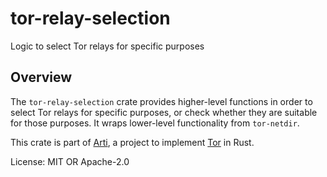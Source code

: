 # tor-relay-selection

Logic to select Tor relays for specific purposes

## Overview

The `tor-relay-selection` crate provides higher-level functions
in order to select Tor relays for specific purposes,
or check whether they are suitable for those purposes.
It wraps lower-level functionality from `tor-netdir`.

This crate is part of
[Arti](https://gitlab.torproject.org/tpo/core/arti/), a project to
implement [Tor](https://www.torproject.org/) in Rust.

License: MIT OR Apache-2.0
